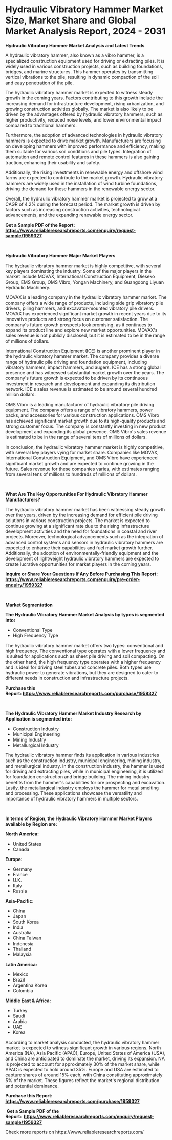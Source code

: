 <p><h1>Hydraulic Vibratory Hammer Market Size, Market Share and Global Market Analysis Report, 2024 - 2031</h1></p><p><strong>Hydraulic Vibratory Hammer Market Analysis and Latest Trends</strong></p>
<p><p>A hydraulic vibratory hammer, also known as a vibro hammer, is a specialized construction equipment used for driving or extracting piles. It is widely used in various construction projects, such as building foundations, bridges, and marine structures. This hammer operates by transmitting vertical vibrations to the pile, resulting in dynamic compaction of the soil and easy penetration of the pile.</p><p>The hydraulic vibratory hammer market is expected to witness steady growth in the coming years. Factors contributing to this growth include the increasing demand for infrastructure development, rising urbanization, and growing construction activities globally. The market is also likely to be driven by the advantages offered by hydraulic vibratory hammers, such as higher productivity, reduced noise levels, and lower environmental impact compared to traditional hammers.</p><p>Furthermore, the adoption of advanced technologies in hydraulic vibratory hammers is expected to drive market growth. Manufacturers are focusing on developing hammers with improved performance and efficiency, making them suitable for various soil conditions and pile types. Integration of automation and remote control features in these hammers is also gaining traction, enhancing their usability and safety.</p><p>Additionally, the rising investments in renewable energy and offshore wind farms are expected to contribute to the market growth. Hydraulic vibratory hammers are widely used in the installation of wind turbine foundations, driving the demand for these hammers in the renewable energy sector.</p><p>Overall, the hydraulic vibratory hammer market is projected to grow at a CAGR of 4.2% during the forecast period. The market growth is driven by factors such as increasing construction activities, technological advancements, and the expanding renewable energy sector.</p></p>
<p><strong>Get a Sample PDF of the Report:&nbsp; <a href="https://www.reliableresearchreports.com/enquiry/request-sample/1959327">https://www.reliableresearchreports.com/enquiry/request-sample/1959327</a></strong></p>
<p>&nbsp;</p>
<p><strong>Hydraulic Vibratory Hammer Major Market Players</strong></p>
<p><p>The hydraulic vibratory hammer market is highly competitive, with several key players dominating the industry. Some of the major players in the market include MOVAX, International Construction Equipment, Dieseko Group, EMS Group, OMS Vibro, Yongan Machinery, and Guangdong Liyuan Hydraulic Machinery.</p><p>MOVAX is a leading company in the hydraulic vibratory hammer market. The company offers a wide range of products, including side grip vibratory pile drivers, piling hammers, and excavator-mounted vibratory pile drivers. MOVAX has experienced significant market growth in recent years due to its innovative products and strong focus on customer satisfaction. The company's future growth prospects look promising, as it continues to expand its product line and explore new market opportunities. MOVAX's sales revenue is not publicly disclosed, but it is estimated to be in the range of millions of dollars.</p><p>International Construction Equipment (ICE) is another prominent player in the hydraulic vibratory hammer market. The company provides a diverse range of hydraulic pile driving and foundation equipment, including vibratory hammers, impact hammers, and augers. ICE has a strong global presence and has witnessed substantial market growth over the years. The company's future growth is expected to be driven by its continuous investment in research and development and expanding its distribution network. ICE's sales revenue is estimated to be around several hundred million dollars.</p><p>OMS Vibro is a leading manufacturer of hydraulic vibratory pile driving equipment. The company offers a range of vibratory hammers, power packs, and accessories for various construction applications. OMS Vibro has achieved significant market growth due to its high-quality products and strong customer focus. The company is constantly investing in new product development and expanding its global presence. OMS Vibro's sales revenue is estimated to be in the range of several tens of millions of dollars.</p><p>In conclusion, the hydraulic vibratory hammer market is highly competitive, with several key players vying for market share. Companies like MOVAX, International Construction Equipment, and OMS Vibro have experienced significant market growth and are expected to continue growing in the future. Sales revenue for these companies varies, with estimates ranging from several tens of millions to hundreds of millions of dollars.</p></p>
<p>&nbsp;</p>
<p><strong>What Are The Key Opportunities For Hydraulic Vibratory Hammer Manufacturers?</strong></p>
<p><p>The hydraulic vibratory hammer market has been witnessing steady growth over the years, driven by the increasing demand for efficient pile driving solutions in various construction projects. The market is expected to continue growing at a significant rate due to the rising infrastructure development activities and the need for foundations in coastal and river projects. Moreover, technological advancements such as the integration of advanced control systems and sensors in hydraulic vibratory hammers are expected to enhance their capabilities and fuel market growth further. Additionally, the adoption of environmentally-friendly equipment and the development of lightweight hydraulic vibratory hammers are expected to create lucrative opportunities for market players in the coming years.</p></p>
<p><strong>Inquire or Share Your Questions If Any Before Purchasing This Report: <a href="https://www.reliableresearchreports.com/enquiry/pre-order-enquiry/1959327">https://www.reliableresearchreports.com/enquiry/pre-order-enquiry/1959327</a></strong></p>
<p>&nbsp;</p>
<p><strong>Market Segmentation</strong></p>
<p><strong>The Hydraulic Vibratory Hammer Market Analysis by types is segmented into:</strong></p>
<p><ul><li>Conventional Type</li><li>High Frequency Type</li></ul></p>
<p><p>The hydraulic vibratory hammer market offers two types: conventional and high frequency. The conventional type operates with a lower frequency and is suited for applications such as sheet pile driving and soil compacting. On the other hand, the high frequency type operates with a higher frequency and is ideal for driving steel tubes and concrete piles. Both types use hydraulic power to generate vibrations, but they are designed to cater to different needs in construction and infrastructure projects.</p></p>
<p><strong>Purchase this Report:&nbsp;<a href="https://www.reliableresearchreports.com/purchase/1959327">https://www.reliableresearchreports.com/purchase/1959327</a></strong></p>
<p>&nbsp;</p>
<p><strong>The Hydraulic Vibratory Hammer Market Industry Research by Application is segmented into:</strong></p>
<p><ul><li>Construction Industry</li><li>Municipal Engineering</li><li>Mining Industry</li><li>Metallurgical Industry</li></ul></p>
<p><p>The hydraulic vibratory hammer finds its application in various industries such as the construction industry, municipal engineering, mining industry, and metallurgical industry. In the construction industry, the hammer is used for driving and extracting piles, while in municipal engineering, it is utilized for foundation construction and bridge building. The mining industry benefits from the hammer's capabilities for ore prospecting and excavation. Lastly, the metallurgical industry employs the hammer for metal smelting and processing. These applications showcase the versatility and importance of hydraulic vibratory hammers in multiple sectors.</p></p>
<p>&nbsp;</p>
<p><strong>In terms of Region, the Hydraulic Vibratory Hammer Market Players available by Region are:</strong></p>
<p>
    <p> <strong> North America: </strong>
        <ul>
            <li>United States</li>
            <li>Canada</li>
        </ul>
        </p> 
    <p> <strong> Europe: </strong>
        <ul>
            <li>Germany</li>
            <li>France</li>
            <li>U.K.</li>
            <li>Italy</li>
            <li>Russia</li>
        </ul>
        </p> 
    <p> <strong> Asia-Pacific: </strong>
        <ul>
            <li>China</li>
            <li>Japan</li>
            <li>South Korea</li>
            <li>India</li>
            <li>Australia</li>
            <li>China Taiwan</li>
            <li>Indonesia</li>
            <li>Thailand</li>
            <li>Malaysia</li>
        </ul>
        </p> 
    <p> <strong> Latin America: </strong>
        <ul>
            <li>Mexico</li>
            <li>Brazil</li>
            <li>Argentina Korea</li>
            <li>Colombia</li>
        </ul>
        </p> 
    <p> <strong> Middle East & Africa: </strong>
        <ul>
            <li>Turkey</li>
            <li>Saudi</li>
            <li>Arabia</li>
            <li>UAE</li>
            <li>Korea</li>
        </ul>
    </p>
    </p>
<p><p>According to market analysis conducted, the hydraulic vibratory hammer market is expected to witness significant growth in various regions. North America (NA), Asia Pacific (APAC), Europe, United States of America (USA), and China are anticipated to dominate the market, driving its expansion. NA is projected to account for approximately 30% of the market share, while APAC is expected to hold around 35%. Europe and USA are estimated to capture shares of around 15% each, with China constituting approximately 5% of the market. These figures reflect the market's regional distribution and potential dominance.</p></p>
<p><strong>Purchase this Report: <a href="https://www.reliableresearchreports.com/purchase/1959327">https://www.reliableresearchreports.com/purchase/1959327</a></strong></p>
<p>&nbsp;<strong>Get a Sample PDF of the Report:&nbsp;&nbsp;<a href="https://www.reliableresearchreports.com/enquiry/request-sample/1959327">https://www.reliableresearchreports.com/enquiry/request-sample/1959327</a></strong></p>
<p><strong></strong></p>
<p>Check more reports on https://www.reliableresearchreports.com/</p>